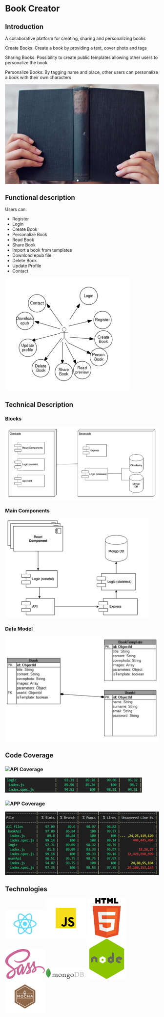 # Book Creator

## Introduction

A collaborative platform for creating, sharing and personalizing books

Create Books: Create a book by providing a text, cover photo and tags

Sharing Books: Possibility to create public templates allowing other users to personalize the book

Personalize Books: By tagging name and place, other users can personalize a book with their own characters

![Introduction](images/Cover.png)


## Functional description

Users can: 

* Register
* Login
* Create Book
* Personalize Book
* Read Book
* Share Book
* Import a book from templates
* Download epub file
* Delete Book
* Update Profile
* Contact

![usecases](images/use-cases.png)

## Technical Description

### Blocks
![blocks](images/blocks.png)

### Main Components
![components](images/components.png)

### Data Model
![datamodel](images/datamodel.png)

## Code Coverage

### ![API Coverage](https://img.shields.io/badge/API_Coverage-93%25-green.svg)
![API Coverage](images/Api-code-coverage.png)


### ![APP Coverage](https://img.shields.io/badge/APP_Coverage-97%25-green.svg)
![APP Coverage](images/App-code-coverage.png)

## Technologies

<div>
<img src="images/logos/react.png" alt="react" width="130px" />

<img src="images/logos/javascript.png" alt="javascript" width="130px" />

<img src="images/logos/html.png" alt="html" width="130px" />

<img src="images/logos/sass.png" alt="sass" width="130px" />

<img src="images/logos/mongo.png" alt="mongo" width="130px" />

<img src="images/logos/node.png" alt="node" width="130px" />

<img src="images/logos/mocha.png" alt="mocha" width="130px" />

</div>
